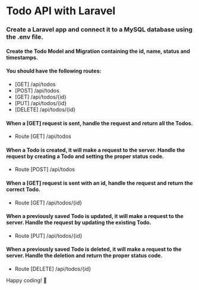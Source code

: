 # Todo API with Laravel

<!-- step -->
### Create a Laravel app and connect it to a **MySQL** database using the .env file. 

<!-- step -->
#### Create the Todo Model and Migration containing the id, name, status and timestamps.

<!-- step -->
#### You should have the following routes:
* [GET] /api/todos
* [POST] /api/todos
* [GET] /api/todos/{id}
* [PUT] /api/todos/{id}
* [DELETE] /api/todos/{id}

<!-- step -->
#### When a **[GET]** request is sent, handle the request and return all the Todos.
* Route [GET] /api/todos

<!-- step -->
#### When a Todo is **created**, it will make a request to the server.  Handle the request by creating a Todo and setting the proper status code.
* Route [POST] /api/todos

<!-- step -->
#### When a **[GET]** request is sent with an id, handle the request and return the correct Todo.
* Route [GET] /api/todos/{id}

<!-- step -->
#### When a previously saved Todo is **updated**, it will make a request to the server. Handle the request by updating the existing Todo.
* Route [PUT] /api/todos/{id}


<!-- step -->
#### When a previously saved Todo is **deleted**, it will make a request to the server.  Handle the deletion and return the proper status code.
* Route [DELETE] /api/todos/{id}


Happy coding! 🙌